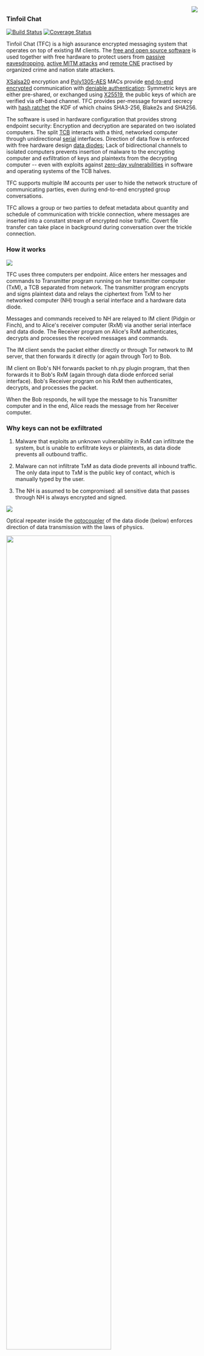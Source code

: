 <img align="right" src="https://cs.helsinki.fi/u/oottela/tfclogo.png" style="position: relative; top: 0; left: 0;">

### Tinfoil Chat

[![Build Status](https://travis-ci.org/maqp/tfc.svg?branch=master)](https://travis-ci.org/maqp/tfc) [![Coverage Status](https://coveralls.io/repos/github/maqp/tfc/badge.svg?branch=master)](https://coveralls.io/github/maqp/tfc?branch=master)

Tinfoil Chat (TFC) is a high assurance encrypted messaging system that
operates on top of existing IM clients. The 
[free and open source software](https://en.wikipedia.org/wiki/Free_and_open-source_software) 
is used together with free hardware to protect users from 
[passive eavesdropping](https://en.wikipedia.org/wiki/Upstream_collection), 
[active MITM attacks](https://en.wikipedia.org/wiki/Man-in-the-middle_attack)
and [remote CNE](https://www.youtube.com/watch?v=3euYBPlX9LM) practised by
organized crime and nation state attackers.

[XSalsa20](https://cr.yp.to/snuffle/salsafamily-20071225.pdf) encryption
and [Poly1305-AES](https://cr.yp.to/mac/poly1305-20050329.pdf) MACs provide
[end-to-end encrypted](https://en.wikipedia.org/wiki/End-to-end_encryption)
communication with [deniable authentication](https://en.wikipedia.org/wiki/Deniable_encryption#Deniable_authentication): Symmetric keys are either 
pre-shared, or exchanged using [X25519](https://cr.yp.to/ecdh/curve25519-20060209.pdf), the public 
keys of which are verified via off-band channel. TFC provides per-message forward secrecy with [hash ratchet](https://en.wikipedia.org/wiki/Double_Ratchet_Algorithm)
the KDF of which chains SHA3-256, Blake2s and SHA256.

The software is used in hardware configuration that provides strong 
endpoint security: Encryption and decryption are separated on two 
isolated computers. The split [TCB](https://en.wikipedia.org/wiki/Trusted_computing_base)
interacts with a third, networked computer through unidirectional [serial](https://en.wikipedia.org/wiki/RS-232)
interfaces. Direction of data flow is enforced with free hardware design
[data diodes](https://en.wikipedia.org/wiki/Unidirectional_network); Lack
of bidirectional channels to isolated computers prevents insertion of 
malware to the encrypting computer and exfiltration of keys and plaintexts
from the decrypting computer -- even with exploits against [zero-day vulnerabilities](https://en.wikipedia.org/wiki/Zero-day_(computing))
in software and operating systems of the TCB halves.

TFC supports multiple IM accounts per user to hide the network structure
of communicating parties, even during end-to-end encrypted group 
conversations.

TFC allows a group or two parties to defeat metadata about quantity and 
schedule of communication with trickle connection, where messages are 
inserted into a constant stream of encrypted noise traffic. Covert file 
transfer can take place in background during conversation over the 
trickle connection.

### How it works

![](https://cs.helsinki.fi/u/oottela/tfcwiki/tfc_overview2.jpg)

TFC uses three computers per endpoint. Alice enters her messages and 
commands to Transmitter program running on her transmitter computer (TxM), a 
TCB separated from network. The transmitter program encrypts and signs 
plaintext data and relays the ciphertext from TxM to her networked computer
(NH) trough a serial interface and a hardware data diode.

Messages and commands received to NH are relayed to IM client (Pidgin or
Finch), and to Alice's receiver computer (RxM) via another serial interface
and data diode. The Receiver program on Alice's RxM authenticates, decrypts
and processes the received messages and commands. 

The IM client sends the packet either directly or through Tor network to
IM server, that then forwards it directly (or again through Tor) to Bob.

IM client on Bob's NH forwards packet to nh.py plugin program, that then
forwards it to Bob's RxM (again through data diode enforced serial interface).
Bob's Receiver program on his RxM then authenticates, decrypts, and processes the packet.

When the Bob responds, he will type the message to his Transmitter computer and in the end,
Alice reads the message from her Receiver computer.


### Why keys can not be exfiltrated

1. Malware that exploits an unknown vulnerability in RxM can infiltrate
the system, but is unable to exfiltrate keys or plaintexts, as data
diode prevents all outbound traffic.

2. Malware can not infiltrate TxM as data diode prevents all inbound 
traffic. The only data input to TxM is the public key of contact, which 
is manually typed by the user.

3. The NH is assumed to be compromised: all sensitive data that passes
through NH is always encrypted and signed.

![](https://cs.helsinki.fi/u/oottela/tfcwiki/tfc_attacks2.jpg)

Optical repeater inside the [optocoupler](https://en.wikipedia.org/wiki/Opto-isolator)
of the data diode (below) enforces direction of data transmission with
the laws of physics.

<img src="https://cs.helsinki.fi/u/oottela/tfcwiki/bbdd.jpg" align="center" width="74%" height="74%"/>

### Supported Operating Systems

#### TxM and RxM
- *buntu 16.04
- Linux Mint 18.1 Serena

#### NH
- Tails 3.0
- *buntu 16.04
- Linux Mint 18.1 Serena

### More information
[Threat model](https://github.com/maqp/tfc/wiki/Threat-model)<br>
[FAQ](https://github.com/maqp/tfc/wiki/FAQ)<br>
[Security design](https://github.com/maqp/tfc/wiki/Security-design)<br>

Hardware<Br>
&nbsp;&nbsp;&nbsp;&nbsp;[Data diode (breadboard)](https://github.com/maqp/tfc/wiki/TTL-Data-Diode-(breadboard))<br>

Software<Br>
&nbsp;&nbsp;&nbsp;&nbsp;[Installation](https://github.com/maqp/tfc/wiki/Installation)<br>
&nbsp;&nbsp;&nbsp;&nbsp;[How to use](https://github.com/maqp/tfc/wiki/How-to-use)<br>

[Update Log](https://github.com/maqp/tfc/wiki/Update-Log)<br>
